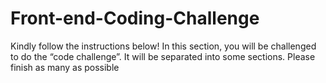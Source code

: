 # Front-end-Coding-Challenge
Kindly follow the instructions below! In this section, you will be challenged to do the “code challenge”. It will be separated into some sections. Please finish as many as possible
